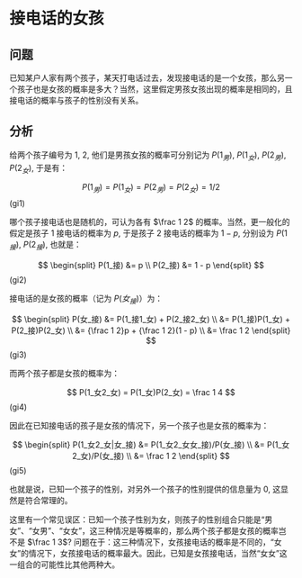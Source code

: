 # 接电话的女孩

## 问题

已知某户人家有两个孩子，某天打电话过去，发现接电话的是一个女孩，那么另一个孩子也是女孩的概率是多大？当然，这里假定男孩女孩出现的概率是相同的，且接电话的概率与孩子的性别没有关系。

## 分析

给两个孩子编号为 $1$, $2$, 他们是男孩女孩的概率可分别记为 $P(1_男)$, $P(1_女)$, $P(2_男)$, $P(2_女)$, 于是有：

$$
P(1_男) = P(1_女) = P(2_男) = P(2_女) = 1/2
$$ (gi1)

哪个孩子接电话也是随机的，可认为各有 $\frac 1 2$ 的概率。当然，更一般化的假定是孩子 $1$ 接电话的概率为 $p$, 于是孩子 $2$ 接电话的概率为 $1 - p$, 分别设为 $P(1_接)$, $P(2_接)$, 也就是：

$$
\begin{split}
P(1_接) &= p \\
P(2_接) &= 1 - p
\end{split}
$$ (gi2)

接电话的是女孩的概率（记为 $P(女_接)$）为：

$$
\begin{split}
P(女_接) &= P(1_接1_女) + P(2_接2_女) \\
       &= P(1_接)P(1_女) + P(2_接)P(2_女) \\
       &= {\frac 1 2}p + {\frac 1 2}(1 - p) \\
       &= \frac 1 2
\end{split}
$$ (gi3)

而两个孩子都是女孩的概率为：

$$
P(1_女2_女) = P(1_女)P(2_女) = \frac 1 4
$$ (gi4)

因此在已知接电话的孩子是女孩的情况下，另一个孩子也是女孩的概率为：

$$
\begin{split}
P(1_女2_女|女_接) &= P(1_女2_女女_接)/P(女_接) \\
              &= P(1_女2_女)/P(女_接) \\
              &= \frac 1 2
\end{split}
$$ (gi5)

也就是说，已知一个孩子的性别，对另外一个孩子的性别提供的信息量为 $0$, 这显然是符合常理的。

这里有一个常见误区：已知一个孩子性别为女，则孩子的性别组合只能是“男女”、“女男”、“女女”，这三种情况是等概率的，那么两个孩子都是女孩的概率岂不是 $\frac 1 3$? 问题在于：这三种情况下，女孩接电话的概率是不同的，“女女”的情况下，女孩接电话的概率最大。因此，已知是女孩接电话，当然“女女”这一组合的可能性比其他两种大。
